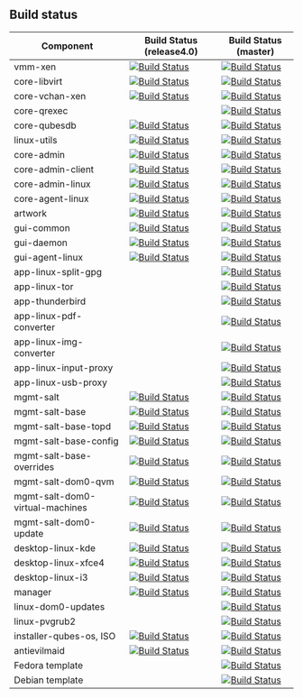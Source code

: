 Build status
-----------------------------------------------

| Component | Build Status (release4.0) | Build Status (master) |
|-----------|------------|------------|
| vmm-xen | [![Build Status](https://travis-ci.com/QubesOS/qubes-vmm-xen.svg?branch=xen-4.8)](https://travis-ci.com/QubesOS/qubes-vmm-xen) | [![Build Status](https://travis-ci.com/QubesOS/qubes-vmm-xen.svg?branch=xen-4.14)](https://travis-ci.com/QubesOS/qubes-vmm-xen) | 
| core-libvirt | [![Build Status](https://travis-ci.com/QubesOS/qubes-core-libvirt.svg?branch=release4.0)](https://travis-ci.com/QubesOS/qubes-core-libvirt) | [![Build Status](https://travis-ci.com/QubesOS/qubes-core-libvirt.svg?branch=master)](https://travis-ci.com/QubesOS/qubes-core-libvirt) |
| core-vchan-xen | [![Build Status](https://travis-ci.com/QubesOS/qubes-core-vchan-xen.svg?branch=release4.0)](https://travis-ci.com/QubesOS/qubes-core-vchan-xen) | [![Build Status](https://travis-ci.com/QubesOS/qubes-core-vchan-xen.svg?branch=master)](https://travis-ci.com/QubesOS/qubes-core-vchan-xen) | 
| core-qrexec |     |[![Build Status](https://travis-ci.com/QubesOS/qubes-core-qrexec.svg?branch=master)](https://travis-ci.com/QubesOS/qubes-core-qrexec) |
| core-qubesdb | [![Build Status](https://travis-ci.com/QubesOS/qubes-core-qubesdb.svg?branch=release4.0)](https://travis-ci.com/QubesOS/qubes-core-qubesdb) |[![Build Status](https://travis-ci.com/QubesOS/qubes-core-qubesdb.svg?branch=master)](https://travis-ci.com/QubesOS/qubes-core-qubesdb) |
| linux-utils | [![Build Status](https://travis-ci.com/QubesOS/qubes-linux-utils.svg?branch=release4.0)](https://travis-ci.com/QubesOS/qubes-linux-utils) | [![Build Status](https://travis-ci.com/QubesOS/qubes-linux-utils.svg?branch=master)](https://travis-ci.com/QubesOS/qubes-linux-utils) | 
| core-admin | [![Build Status](https://travis-ci.com/QubesOS/qubes-core-admin.svg?branch=release4.0)](https://travis-ci.com/QubesOS/qubes-core-admin) | [![Build Status](https://travis-ci.com/QubesOS/qubes-core-admin.svg?branch=master)](https://travis-ci.com/QubesOS/qubes-core-admin) | 
| core-admin-client | [![Build Status](https://travis-ci.com/QubesOS/qubes-core-admin-client.svg?branch=release4.0)](https://travis-ci.com/QubesOS/qubes-core-admin-client) | [![Build Status](https://travis-ci.com/QubesOS/qubes-core-admin-client.svg?branch=master)](https://travis-ci.com/QubesOS/qubes-core-admin-client) | 
| core-admin-linux | [![Build Status](https://travis-ci.com/QubesOS/qubes-core-admin-linux.svg?branch=release4.0)](https://travis-ci.com/QubesOS/qubes-core-admin-linux) | [![Build Status](https://travis-ci.com/QubesOS/qubes-core-admin-linux.svg?branch=master)](https://travis-ci.com/QubesOS/qubes-core-admin-linux) | 
| core-agent-linux | [![Build Status](https://travis-ci.com/QubesOS/qubes-core-agent-linux.svg?branch=release4.0)](https://travis-ci.com/QubesOS/qubes-core-agent-linux) | [![Build Status](https://travis-ci.com/QubesOS/qubes-core-agent-linux.svg?branch=master)](https://travis-ci.com/QubesOS/qubes-core-agent-linux) | 
| artwork | [![Build Status](https://travis-ci.com/QubesOS/qubes-artwork.svg?branch=release4.0)](https://travis-ci.com/QubesOS/qubes-artwork) | [![Build Status](https://travis-ci.com/QubesOS/qubes-artwork.svg?branch=master)](https://travis-ci.com/QubesOS/qubes-artwork) | 
| gui-common | [![Build Status](https://travis-ci.com/QubesOS/qubes-gui-common.svg?branch=release4.0)](https://travis-ci.com/QubesOS/qubes-gui-common) | [![Build Status](https://travis-ci.com/QubesOS/qubes-gui-common.svg?branch=master)](https://travis-ci.com/QubesOS/qubes-gui-common) | 
| gui-daemon | [![Build Status](https://travis-ci.com/QubesOS/qubes-gui-daemon.svg?branch=release4.0)](https://travis-ci.com/QubesOS/qubes-gui-daemon) | [![Build Status](https://travis-ci.com/QubesOS/qubes-gui-daemon.svg?branch=master)](https://travis-ci.com/QubesOS/qubes-gui-daemon) | 
| gui-agent-linux | [![Build Status](https://travis-ci.com/QubesOS/qubes-gui-agent-linux.svg?branch=release4.0)](https://travis-ci.com/QubesOS/qubes-gui-agent-linux) | [![Build Status](https://travis-ci.com/QubesOS/qubes-gui-agent-linux.svg?branch=master)](https://travis-ci.com/QubesOS/qubes-gui-agent-linux) | 
| app-linux-split-gpg | | [![Build Status](https://travis-ci.com/QubesOS/qubes-app-linux-split-gpg.svg?branch=master)](https://travis-ci.com/QubesOS/qubes-app-linux-split-gpg) | 
| app-linux-tor | | [![Build Status](https://travis-ci.com/QubesOS/qubes-app-linux-tor.svg?branch=master)](https://travis-ci.com/QubesOS/qubes-app-linux-tor) | 
| app-thunderbird | | [![Build Status](https://travis-ci.com/QubesOS/qubes-app-thunderbird.svg?branch=master)](https://travis-ci.com/QubesOS/qubes-app-thunderbird) | 
| app-linux-pdf-converter | | [![Build Status](https://travis-ci.com/QubesOS/qubes-app-linux-pdf-converter.svg?branch=master)](https://travis-ci.com/QubesOS/qubes-app-linux-pdf-converter) | 
| app-linux-img-converter | | [![Build Status](https://travis-ci.com/QubesOS/qubes-app-linux-img-converter.svg?branch=master)](https://travis-ci.com/QubesOS/qubes-app-linux-img-converter) | 
| app-linux-input-proxy | | [![Build Status](https://travis-ci.com/QubesOS/qubes-app-linux-input-proxy.svg?branch=master)](https://travis-ci.com/QubesOS/qubes-app-linux-input-proxy) | 
| app-linux-usb-proxy | | [![Build Status](https://travis-ci.com/QubesOS/qubes-app-linux-usb-proxy.svg?branch=master)](https://travis-ci.com/QubesOS/qubes-app-linux-usb-proxy) | 
| mgmt-salt | [![Build Status](https://travis-ci.com/QubesOS/qubes-mgmt-salt.svg?branch=release4.0)](https://travis-ci.com/QubesOS/qubes-mgmt-salt) | [![Build Status](https://travis-ci.com/QubesOS/qubes-mgmt-salt.svg?branch=master)](https://travis-ci.com/QubesOS/qubes-mgmt-salt) | 
| mgmt-salt-base | [![Build Status](https://travis-ci.com/QubesOS/qubes-mgmt-salt-base.svg?branch=release4.0)](https://travis-ci.com/QubesOS/qubes-mgmt-salt-base) | [![Build Status](https://travis-ci.com/QubesOS/qubes-mgmt-salt-base.svg?branch=master)](https://travis-ci.com/QubesOS/qubes-mgmt-salt-base) | 
| mgmt-salt-base-topd | [![Build Status](https://travis-ci.com/QubesOS/qubes-mgmt-salt-base-topd.svg?branch=release4.0)](https://travis-ci.com/QubesOS/qubes-mgmt-salt-base-topd) | [![Build Status](https://travis-ci.com/QubesOS/qubes-mgmt-salt-base-topd.svg?branch=master)](https://travis-ci.com/QubesOS/qubes-mgmt-salt-base-topd) | 
| mgmt-salt-base-config | [![Build Status](https://travis-ci.com/QubesOS/qubes-mgmt-salt-base-config.svg?branch=release4.0)](https://travis-ci.com/QubesOS/qubes-mgmt-salt-base-config) | [![Build Status](https://travis-ci.com/QubesOS/qubes-mgmt-salt-base-config.svg?branch=master)](https://travis-ci.com/QubesOS/qubes-mgmt-salt-base-config) | 
| mgmt-salt-base-overrides | [![Build Status](https://travis-ci.com/QubesOS/qubes-mgmt-salt-base-overrides.svg?branch=release4.0)](https://travis-ci.com/QubesOS/qubes-mgmt-salt-base-overrides) | [![Build Status](https://travis-ci.com/QubesOS/qubes-mgmt-salt-base-overrides.svg?branch=master)](https://travis-ci.com/QubesOS/qubes-mgmt-salt-base-overrides) | 
| mgmt-salt-dom0-qvm | [![Build Status](https://travis-ci.com/QubesOS/qubes-mgmt-salt-dom0-qvm.svg?branch=release4.0)](https://travis-ci.com/QubesOS/qubes-mgmt-salt-dom0-qvm) | [![Build Status](https://travis-ci.com/QubesOS/qubes-mgmt-salt-dom0-qvm.svg?branch=master)](https://travis-ci.com/QubesOS/qubes-mgmt-salt-dom0-qvm) | 
| mgmt-salt-dom0-virtual-machines | [![Build Status](https://travis-ci.com/QubesOS/qubes-mgmt-salt-dom0-virtual-machines.svg?branch=release4.0)](https://travis-ci.com/QubesOS/qubes-mgmt-salt-dom0-virtual-machines) | [![Build Status](https://travis-ci.com/QubesOS/qubes-mgmt-salt-dom0-virtual-machines.svg?branch=master)](https://travis-ci.com/QubesOS/qubes-mgmt-salt-dom0-virtual-machines) | 
| mgmt-salt-dom0-update | [![Build Status](https://travis-ci.com/QubesOS/qubes-mgmt-salt-dom0-update.svg?branch=release4.0)](https://travis-ci.com/QubesOS/qubes-mgmt-salt-dom0-update) | [![Build Status](https://travis-ci.com/QubesOS/qubes-mgmt-salt-dom0-update.svg?branch=master)](https://travis-ci.com/QubesOS/qubes-mgmt-salt-dom0-update) | 
| desktop-linux-kde | [![Build Status](https://travis-ci.com/QubesOS/qubes-desktop-linux-kde.svg?branch=release4.0)](https://travis-ci.com/QubesOS/qubes-desktop-linux-kde) | [![Build Status](https://travis-ci.com/QubesOS/qubes-desktop-linux-kde.svg?branch=master)](https://travis-ci.com/QubesOS/qubes-desktop-linux-kde) | 
| desktop-linux-xfce4 | [![Build Status](https://travis-ci.com/QubesOS/qubes-desktop-linux-xfce4.svg?branch=release4.0)](https://travis-ci.com/QubesOS/qubes-desktop-linux-xfce4) | [![Build Status](https://travis-ci.com/QubesOS/qubes-desktop-linux-xfce4.svg?branch=master)](https://travis-ci.com/QubesOS/qubes-desktop-linux-xfce4) | 
| desktop-linux-i3 | [![Build Status](https://travis-ci.com/QubesOS/qubes-desktop-linux-i3.svg?branch=release4.0)](https://travis-ci.com/QubesOS/qubes-desktop-linux-i3) | [![Build Status](https://travis-ci.com/QubesOS/qubes-desktop-linux-i3.svg?branch=master)](https://travis-ci.com/QubesOS/qubes-desktop-linux-i3) | 
| manager | [![Build Status](https://travis-ci.com/QubesOS/qubes-manager.svg?branch=release4.0)](https://travis-ci.com/QubesOS/qubes-manager) | [![Build Status](https://travis-ci.com/QubesOS/qubes-manager.svg?branch=master)](https://travis-ci.com/QubesOS/qubes-manager) | 
| linux-dom0-updates | | [![Build Status](https://travis-ci.com/QubesOS/qubes-linux-dom0-updates.svg?branch=master)](https://travis-ci.com/QubesOS/qubes-linux-dom0-updates) | 
| linux-pvgrub2 | | [![Build Status](https://travis-ci.com/QubesOS/qubes-linux-pvgrub2.svg?branch=master)](https://travis-ci.com/QubesOS/qubes-linux-pvgrub2) | 
| installer-qubes-os, ISO | [![Build Status](https://travis-ci.com/QubesOS/qubes-installer-qubes-os.svg?branch=release4.0)](https://travis-ci.com/QubesOS/qubes-installer-qubes-os) | [![Build Status](https://travis-ci.com/QubesOS/qubes-installer-qubes-os.svg?branch=master)](https://travis-ci.com/QubesOS/qubes-installer-qubes-os) | 
| antievilmaid | [![Build Status](https://travis-ci.com/QubesOS/qubes-antievilmaid.svg?branch=release4.0)](https://travis-ci.com/QubesOS/qubes-antievilmaid) | [![Build Status](https://travis-ci.com/QubesOS/qubes-antievilmaid.svg?branch=master)](https://travis-ci.com/QubesOS/qubes-antievilmaid) |
| Fedora template | | [![Build Status](https://travis-ci.com/QubesOS/qubes-builder-rpm.svg?branch=master)](https://travis-ci.com/QubesOS/qubes-builder-rpm) | 
| Debian template | | [![Build Status](https://travis-ci.com/QubesOS/qubes-builder-debian.svg?branch=master)](https://travis-ci.com/QubesOS/qubes-builder-debian) | 
